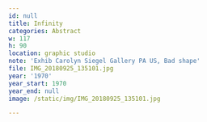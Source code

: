 ```yaml
---
id: null
title: Infinity
categories: Abstract
w: 117
h: 90
location: graphic studio
note: 'Exhib Carolyn Siegel Gallery PA US, Bad shape'
file: IMG_20180925_135101.jpg
year: '1970'
year_start: 1970
year_end: null
image: /static/img/IMG_20180925_135101.jpg

---
```

